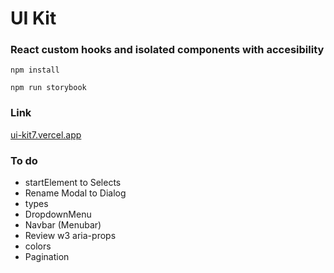 # UI Kit

### React custom hooks and isolated components with accesibility

`npm install`

`npm run storybook`

### Link

[ui-kit7.vercel.app](https://ui-kit7.vercel.app/)

### To do

- startElement to Selects
- Rename Modal to Dialog
- types
- DropdownMenu
- Navbar (Menubar)
- Review w3 aria-props
- colors
- Pagination
